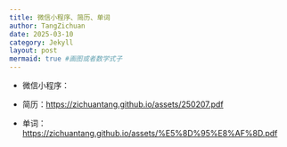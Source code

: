```yaml
---
title: 微信小程序、简历、单词
author: TangZichuan
date: 2025-03-10
category: Jekyll
layout: post
mermaid: true #画图或者数学式子
---
```

- 微信小程序：
  
- 简历：https://zichuantang.github.io/assets/250207.pdf


- 单词：https://zichuantang.github.io/assets/%E5%8D%95%E8%AF%8D.pdf

    
